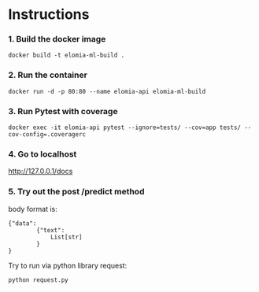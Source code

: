 

#  Instructions


### 1. Build the docker image

```
docker build -t elomia-ml-build .
```

### 2. Run the container

```
docker run -d -p 80:80 --name elomia-api elomia-ml-build 
```

### 3. Run Pytest with coverage
```
docker exec -it elomia-api pytest --ignore=tests/ --cov=app tests/ --cov-config=.coveragerc
```

### 4. Go to localhost
http://127.0.0.1/docs


### 5. Try out the post /predict method
body format is:
```
{"data":
        {"text":
            List[str]
        }
}
```
Try to run via python library request:
```
python request.py
```

